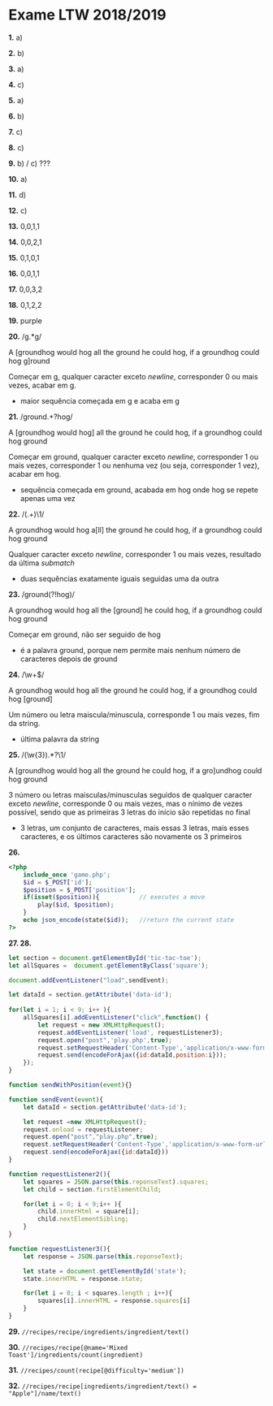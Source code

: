 # Exame LTW 2018/2019

**1.** a)

**2.** b)

**3.** a)

**4.** c)

**5.** a)

**6.** b)

**7.** c)

**8.** c)

**9.** b) / c) ???

**10.** a)

**11.** d)

**12.** c)

**13.** 0,0,1,1

**14.** 0,0,2,1

**15.** 0,1,0,1

**16.** 0,0,1,1

**17.** 0,0,3,2

**18.** 0,1,2,2

**19.** purple

**20.**  /g.*g/

A [groundhog would hog all the ground he could hog, if a groundhog could hog g]round

Começar em g, qualquer caracter exceto *newline*, corresponder 0 ou mais vezes, acabar em g.

- maior sequência começada em g e acaba em g

**21.** /ground.+?hog/

A [groundhog would hog] all the ground he could hog, if a groundhog could hog ground

Começar em ground, qualquer caracter exceto *newline*, corresponder 1 ou mais vezes, corresponder 1 ou nenhuma vez (ou seja, corresponder 1 vez), acabar em hog.

- sequência começada em ground, acabada em hog onde hog se repete apenas uma vez

**22.** /(.+)\1/

A groundhog would hog a[ll] the ground he could hog, if a groundhog could hog ground

Qualquer caracter exceto *newline*, corresponder 1 ou mais vezes, resultado da última *submatch*

- duas sequências exatamente iguais seguidas uma da outra

**23.** /ground(?!hog)/

A groundhog would hog all the [ground] he could hog, if a groundhog could hog ground

Começar em ground, não ser seguido de hog

- é a palavra ground, porque nem permite mais nenhum número de caracteres depois de ground

**24.** /\w+$/

A groundhog would hog all the ground he could hog, if a groundhog could hog [ground]

Um número ou letra maiscula/minuscula, corresponde 1 ou mais vezes, fim da string.

- última palavra da string

**25.** /(\w{3}).*?\1/

A [groundhog would hog all the ground he could hog, if a gro]undhog could hog ground

3 número ou letras maisculas/minusculas seguidos de qualquer caracter exceto *newline*, 
corresponde 0 ou mais vezes, mas o nínimo de vezes possível, sendo que as primeiras 3 letras
do início são repetidas no final

- 3 letras, um conjunto de caracteres, mais essas 3 letras, mais esses caracteres, e os últimos caracteres são novamente os 3 primeiros

**26.**

````php
<?php
    include_once 'game.php';
    $id = $_POST['id'];
    $position = $_POST['position'];
    if(isset($position)){           // executes a move
        play($id, $position);
    }
    echo json_encode(state($id));   //return the current state
?>
````

**27. 28.**

````js
let section = document.getElementById('tic-tac-toe');
let allSquares =  document.getElementByClass('square');

document.addEventListener("load",sendEvent);

let dataId = section.getAttribute('data-id');
    
for(let i = 1; i < 9; i++ ){
    allSquares[i].addEventListener("click",function() {
        let request = new XMLHttpRequest();
        request.addEventListener('load', requestListener3);
        request.open("post",'play.php',true);
        request.setRequestHeader('Content-Type','application/x-www-form-urlencoded');
        request.send(encodeForAjax({id:dataId,position:i}));
    });
}

function sendWithPosition(event){}

function sendEvent(event){
    let dataId = section.getAttribute('data-id');

    let request =new XMLHttpRequest();
    request.onload = requestListener;
    request.open("post","play.php",true);
    request.setRequestHeader('Content-Type','application/x-www-form-urlencoded');
    request.send(encodeForAjax({id:dataId}))
}

function requestListener2(){
    let squares = JSON.parse(this.reponseText).squares;
    let child = section.firstElementChild; 

    for(let i = 0; i < 9;i++ ){
        child.innerHtml = square[i];
        child.nextElementSibling;
    }
}

function requestListener3(){
    let response = JSON.parse(this.reponseText);

    let state = document.getElementById('state');
    state.innerHTML = response.state;

    for(let i = 0; i < squares.length ; i++){
        squares[i].innerHTML = response.squares[i]
    }
}
````

**29.** ``//recipes/recipe/ingredients/ingredient/text()``

**30.** ``//recipes/recipe[@name='Mixed Toast']/ingredients/count(ingredient)``

**31.** ``//recipes/count(recipe[@difficulty='medium'])``

**32.** ``//recipes/recipe[ingredients/ingredient/text() = "Apple"]/name/text()``